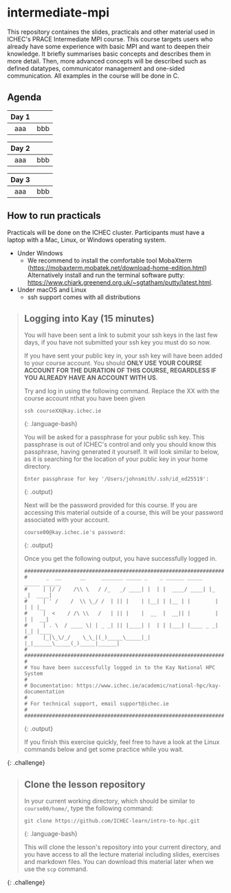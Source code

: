 intermediate-mpi
==================

<!-- Tags: [mpi] -->

This repository containes the slides, practicals and other material used in ICHEC's PRACE Intermediate MPI course. This course targets users who already have some experience with basic MPI and want to deepen their knowledge. It briefly summarises basic concepts and describes them in more detail. Then, more advanced concepts will be described such as defined datatypes, communicator management and one-sided communication. All examples in the course will be done in C. 

Agenda
------

| Day 1 |  |
|:-------:|--------:|
| aaa   | bbb   | 



| Day 2 |  |
|:-------:|--------:|
| aaa   | bbb   | 



| Day 3 |  |
|:-------:|--------:|
| aaa   | bbb   | 



How to run practicals
---------------------

Practicals will be done on the ICHEC cluster. Participants must have a laptop with a Mac, Linux, or Windows operating system.

* Under Windows 
    * We recommend to install the comfortable tool MobaXterm (https://mobaxterm.mobatek.net/download-home-edition.html) Alternatively  install and run the terminal software putty: https://www.chiark.greenend.org.uk/~sgtatham/putty/latest.html.
* Under macOS and Linux 
    * ssh support comes with all distributions 

> ## Logging into Kay (15 minutes)
>
> You will have been sent a link to submit your ssh keys in the last few days, if you have not submitted your ssh key
> you must do so now.
>
> If you have sent your public key in, your ssh key will have been added to your course account. You should **ONLY USE**
> **YOUR COURSE ACCOUNT FOR THE DURATION OF THIS COURSE, REGARDLESS IF YOU ALREADY HAVE AN ACCOUNT WITH US**.
>
> Try and log in using the following command. Replace the XX with the course account nthat you have been given
> 
> ~~~
> ssh courseXX@kay.ichec.ie
> ~~~
> {: .language-bash}
> 
> You will be asked for a passphrase for your public ssh key. This passphrase is out of ICHEC's control and only you
> should know this passphrase, having generated it yourself. It will look similar to below, as it is searching for the
> location of your public key in your home directory.
>
> ~~~
> Enter passphrase for key '/Users/johnsmith/.ssh/id_ed25519':
> ~~~
> {: .output}
>
> Next will be the password provided for this course. If you are accessing this material outside of a course, this will
> be your password associated with your account.
>
> ~~~
> course00@kay.ichec.ie's password:
> ~~~
> {: .output}
>
> Once you get the following output, you have successfully logged in.
>
> ~~~
> #############################################################################
> #      _  __      __     _______ _____ _    _ ______ _____   _____ ______ 
> #     | |/ /    /\\ \   / /_   _/ ____| |  | |  ____/ ____| |_   _|  ____|
> #     | ' /    /  \\ \_/ /  | || |    | |__| | |__ | |        | | | |__   
> #     |  <    / /\ \\   /   | || |    |  __  |  __|| |        | | |  __|  
> #     | . \  / ____ \| | _ _| || |____| |  | | |___| |____ _ _| |_| |____ 
> #     |_|\_\/_/    \_\_|(_)_____\_____|_|  |_|______\_____(_)_____|______|
> #                                                                          
> #############################################################################
> # 
> # You have been successfully logged in to the Kay National HPC System
> #
> # Documentation: https://www.ichec.ie/academic/national-hpc/kay-documentation
> #
> # For technical support, email support@ichec.ie
> # 
> ##############################################################################
> ~~~
> {: .output}
> 
> If you finish this exercise quickly, feel free to have a look at the Linux commands below and get some practice
> while you wait.
>
{: .challenge}

> ## Clone the lesson repository
>
> In your current working directory, which should be similar to `course00/home/`, type the following command:
>
> ~~~
> git clone https://github.com/ICHEC-learn/intro-to-hpc.git 
> ~~~
> {: .language-bash}
> 
> This will clone the lesson's repository into your current directory, and you have access to all the lecture material
> including slides, exercises and markdown files. You can download this material later when we use the `scp` command.
>
{: .challenge}
